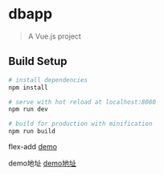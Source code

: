 # dbapp

> A Vue.js project

## Build Setup

``` bash
# install dependencies
npm install

# serve with hot reload at localhost:8080
npm run dev

# build for production with minification
npm run build
```
flex-add
 [demo](https://zyfthink.github.io/vue/)

demo地址
<a href="https://zyfthink.github.io/vue/">demo地址</a>